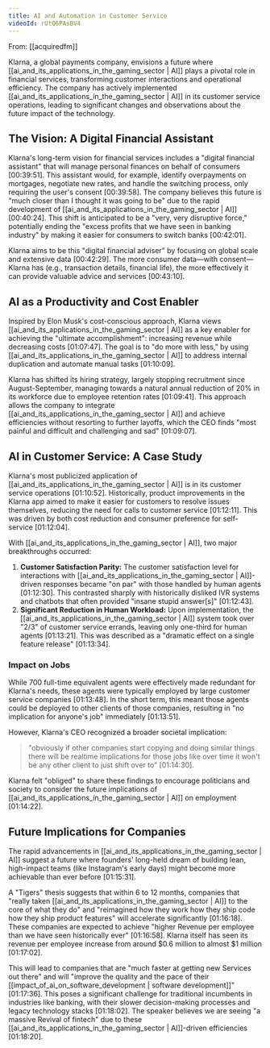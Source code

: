 ```yaml
---
title: AI and Automation in Customer Service
videoId: rUtQ6PAsBV4
---
```


From: [[acquiredfm]] <br/> 

Klarna, a global payments company, envisions a future where [[ai_and_its_applications_in_the_gaming_sector | AI]] plays a pivotal role in financial services, transforming customer interactions and operational efficiency. The company has actively implemented [[ai_and_its_applications_in_the_gaming_sector | AI]] in its customer service operations, leading to significant changes and observations about the future impact of the technology.

## The Vision: A Digital Financial Assistant
Klarna's long-term vision for financial services includes a "digital financial assistant" that will manage personal finances on behalf of consumers [00:39:51]. This assistant would, for example, identify overpayments on mortgages, negotiate new rates, and handle the switching process, only requiring the user's consent [00:39:58]. The company believes this future is "much closer than I thought it was going to be" due to the rapid development of [[ai_and_its_applications_in_the_gaming_sector | AI]] [00:40:24]. This shift is anticipated to be a "very, very disruptive force," potentially ending the "excess profits that we have seen in banking industry" by making it easier for consumers to switch banks [00:42:01].

Klarna aims to be this "digital financial adviser" by focusing on global scale and extensive data [00:42:29]. The more consumer data—with consent—Klarna has (e.g., transaction details, financial life), the more effectively it can provide valuable advice and services [00:43:10].

## AI as a Productivity and Cost Enabler
Inspired by Elon Musk's cost-conscious approach, Klarna views [[ai_and_its_applications_in_the_gaming_sector | AI]] as a key enabler for achieving the "ultimate accomplishment": increasing revenue while decreasing costs [01:07:47]. The goal is to "do more with less," by using [[ai_and_its_applications_in_the_gaming_sector | AI]] to address internal duplication and automate manual tasks [01:10:09].

Klarna has shifted its hiring strategy, largely stopping recruitment since August-September, managing towards a natural annual reduction of 20% in its workforce due to employee retention rates [01:09:41]. This approach allows the company to integrate [[ai_and_its_applications_in_the_gaming_sector | AI]] and achieve efficiencies without resorting to further layoffs, which the CEO finds "most painful and difficult and challenging and sad" [01:09:07].

## AI in Customer Service: A Case Study

Klarna's most publicized application of [[ai_and_its_applications_in_the_gaming_sector | AI]] is in its customer service operations [01:10:52].
Historically, product improvements in the Klarna app aimed to make it easier for customers to resolve issues themselves, reducing the need for calls to customer service [01:12:11]. This was driven by both cost reduction and consumer preference for self-service [01:12:04].

With [[ai_and_its_applications_in_the_gaming_sector | AI]], two major breakthroughs occurred:
1.  **Customer Satisfaction Parity:** The customer satisfaction level for interactions with [[ai_and_its_applications_in_the_gaming_sector | AI]]-driven responses became "on par" with those handled by human agents [01:12:30]. This contrasted sharply with historically disliked IVR systems and chatbots that often provided "insane stupid answer[s]" [01:12:43].
2.  **Significant Reduction in Human Workload:** Upon implementation, the [[ai_and_its_applications_in_the_gaming_sector | AI]] system took over "2/3" of customer service errands, leaving only one-third for human agents [01:13:21]. This was described as a "dramatic effect on a single feature release" [01:13:34].

### Impact on Jobs
While 700 full-time equivalent agents were effectively made redundant for Klarna's needs, these agents were typically employed by large customer service companies [01:13:48]. In the short term, this meant those agents could be deployed to other clients of those companies, resulting in "no implication for anyone's job" immediately [01:13:51].

However, Klarna's CEO recognized a broader societal implication:
> "obviously if other companies start copying and doing similar things there will be realtime implications for those jobs like over time it won't be any other client to just shift over to" [01:14:30].

Klarna felt "obliged" to share these findings to encourage politicians and society to consider the future implications of [[ai_and_its_applications_in_the_gaming_sector | AI]] on employment [01:14:22].

## Future Implications for Companies
The rapid advancements in [[ai_and_its_applications_in_the_gaming_sector | AI]] suggest a future where founders' long-held dream of building lean, high-impact teams (like Instagram's early days) might become more achievable than ever before [01:15:31].

A "Tigers" thesis suggests that within 6 to 12 months, companies that "really taken [[ai_and_its_applications_in_the_gaming_sector | AI]] to the core of what they do" and "reimagined how they work how they ship code how they ship product features" will accelerate significantly [01:16:18]. These companies are expected to achieve "higher Revenue per employee than we have seen historically ever" [01:16:58]. Klarna itself has seen its revenue per employee increase from around $0.6 million to almost $1 million [01:17:02].

This will lead to companies that are "much faster at getting new Services out there" and will "improve the quality and the pace of their [[impact_of_ai_on_software_development | software development]]" [01:17:36]. This poses a significant challenge for traditional incumbents in industries like banking, with their slower decision-making processes and legacy technology stacks [01:18:02]. The speaker believes we are seeing "a massive Revival of fintech" due to these [[ai_and_its_applications_in_the_gaming_sector | AI]]-driven efficiencies [01:18:20].